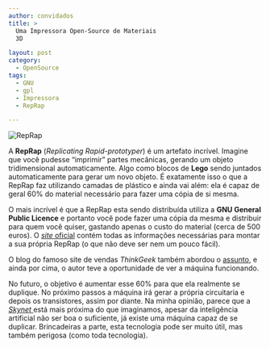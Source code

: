 ```yaml
---
author: convidados
title: >
  Uma Impressora Open-Source de Materiais
  3D

layout: post
category:
  - OpenSource
tags:
  - GNU
  - gpl
  - Impressora
  - RepRap

---
```

![RepRap][1]

A **RepRap** (*Replicating Rapid-prototyper*) é um artefato incrível. Imagine que você pudesse “imprimir” partes mecânicas, gerando um objeto tridimensional automaticamente. Algo como blocos de **Lego** sendo juntados automaticamente para gerar um novo objeto. É exatamente isso o que a RepRap faz utilizando camadas de plástico e ainda vai além: ela é capaz de geral 60% do material necessário para fazer uma cópia de si mesma. 

O mais incrível é que a RepRap esta sendo distribuída utiliza a **GNU General Public Licence** e portanto você pode fazer uma cópia da mesma e distribuir para quem você quiser, gastando apenas o custo do material (cerca de 500 euros). O [*site* oficial][2] contém todas as informações necessárias para montar a sua própria RepRap (o que não deve ser nem um pouco fácil). 

O blog do famoso site de vendas *ThinkGeek* também abordou o [assunto][3], e ainda por cima, o autor teve a oportunidade de ver a máquina funcionando. 

No futuro, o objetivo é aumentar esse 60% para que ela realmente se duplique. No próximo passos a máquina irá gerar a própria circuitaria e depois os transistores, assim por diante. Na minha opinião, parece que a [*Skynet* ][4] está mais próxima do que imaginamos, apesar da inteligência artificial não ser boa o suficiente, já existe uma máquina capaz de se duplicar. Brincadeiras a parte, esta tecnologia pode ser muito útil, mas também perigosa (como toda tecnologia). 















 [1]: http://vidageek.net/wp-content/uploads/2008/09/reprap.jpg
 [2]: http://dev.www.reprap.org/bin/view/Main/WebHome "site oficial da RepRap"
 [3]: http://www.thinkgeek.com/blog/2008/08/the-shape-of-things-to-come.html "assunto"
 [4]: http://en.wikipedia.org/wiki/Skynet_(Terminator) "Skynet na Wikipedia"





